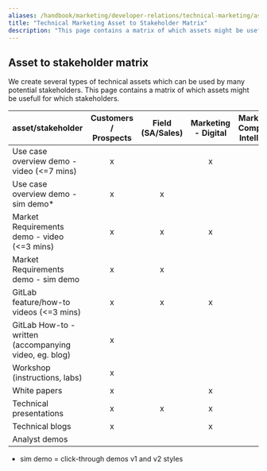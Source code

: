 ```yaml
---
aliases: /handbook/marketing/developer-relations/technical-marketing/assets2stakeholders.html
title: "Technical Marketing Asset to Stakeholder Matrix"
description: "This page contains a matrix of which assets might be usefull for which stakeholders."
---
```


## Asset to stakeholder matrix

We create several types of technical assets which can be used by many potential stakeholders. This page contains a matrix of which assets might be usefull for which stakeholders.

| asset/stakeholder                                      | Customers / Prospects | Field (SA/Sales) | Marketing - Digital | Marketing - Competitive Intelligence | Marketing - Field | Marketing - Corporate | Marketing - PR | Marketing - SDR | Marketing - Analysts | Marketing - Product | Partners / Channel | Product | Enablement | Learn@GitLab |
|--------------------------------------------------------|:---------------------:|:----------------:|:-------------------:|:------------------------------------:|:-----------------:|:---------------------:|:--------------:|:---------------:|:--------------------:|:-------------------:|:------------------:|:-------:|:----------:|:------------:|
| Use case overview demo - video (<=7 mins)              |           x           |                  |          x          |                                      |                   |                       |                |        x        |                      |                     |          x         |    x    |      x     |       x      |
| Use case overview demo - sim demo*                     |           x           |         x        |                     |                                      |         x         |           x           |                |        x        |                      |                     |          x         |         |      x     |       x      |
| Market Requirements demo - video (<=3 mins)            |           x           |         x        |          x          |                   x                  |                   |                       |                |        x        |                      |          x          |          x         |         |      x     |       x      |
| Market Requirements demo - sim demo                    |           x           |         x        |                     |                                      |         x         |           x           |                |        x        |                      |                     |          x         |         |      x     |       x      |
| GitLab feature/how-to videos (<=3 mins)                |           x           |         x        |          x          |                                      |                   |                       |                |        x        |                      |                     |          x         |    x    |      x     |       x      |
| GitLab How-to - written (accompanying video, eg. blog) |           x           |                  |                     |                                      |                   |                       |                |                 |                      |                     |          x         |         |            |       x      |
| Workshop (instructions, labs)                          |           x           |                  |                     |                                      |         x         |           x           |                |                 |                      |                     |          x         |         |      x     |       x      |
| White papers                                           |           x           |                  |          x          |                                      |                   |                       |                |                 |                      |                     |          x         |         |      x     |       x      |
| Technical presentations                                |           x           |         x        |          x          |                                      |         x         |           x           |                |                 |                      |                     |          x         |         |      x     |              |
| Technical blogs                                        |           x           |                  |          x          |                                      |                   |                       |                |                 |                      |                     |          x         |         |            |       x      |
| Analyst demos                                          |                       |                  |                     |                                      |                   |                       |                |                 |           x          |                     |                    |         |            |              |

* sim demo = click-through demos v1 and v2 styles
